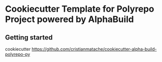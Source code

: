 # Cookiecutter Template for Polyrepo Project powered by AlphaBuild

## Getting started

cookiecutter https://github.com/cristianmatache/cookiecutter-alpha-build-polyrepo-py
